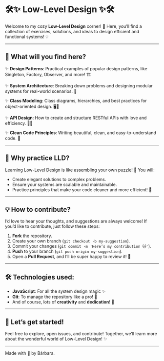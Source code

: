 # 🛠️✨ Low-Level Design ✨🛠️

Welcome to my cozy **Low-Level Design** corner! 🌟 Here, you’ll find a collection of exercises, solutions, and ideas to design efficient and functional systems! 💡

---

## 🎯 What will you find here?

✨ **Design Patterns**: Practical examples of popular design patterns, like Singleton, Factory, Observer, and more! 🏗️

✨ **System Architecture**: Breaking down problems and designing modular systems for real-world scenarios. 🧩

✨ **Class Modeling**: Class diagrams, hierarchies, and best practices for object-oriented design. 🖥️💼

✨ **API Design**: How to create and structure RESTful APIs with love and efficiency. 📡💖

✨ **Clean Code Principles**: Writing beautiful, clean, and easy-to-understand code. 🌱

---

## 🧠 Why practice LLD?

Learning Low-Level Design is like assembling your own puzzle! 🧩 You will:
- Create elegant solutions to complex problems.
- Ensure your systems are scalable and maintainable.
- Practice principles that make your code cleaner and more efficient! 🚀

---

## 💡 How to contribute?

I’d love to hear your thoughts, and suggestions are always welcome! If you’d like to contribute, just follow these steps:

1. **Fork** the repository.
2. Create your own branch (`git checkout -b my-suggestion`).
3. Commit your changes (`git commit -m 'Here’s my contribution 🐱'`).
4. **Push** to your branch (`git push origin my-suggestion`).
5. Open a **Pull Request**, and I’ll be super happy to review it! 🌼

---

## 🛠️ Technologies used:

- **JavaScript**: For all the system design magic ✨
- **Git**: To manage the repository like a pro! 🔧
- And of course, lots of **creativity** and **dedication**! 💖

---

## 🚀 Let’s get started!

Feel free to explore, open issues, and contribute! Together, we’ll learn more about the wonderful world of Low-Level Design! ✨

---

Made with 💛 by Bárbara.
